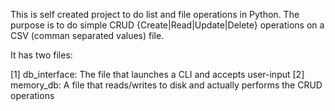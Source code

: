 This is self created project to do list and file operations in Python.
The purpose is to do simple CRUD {Create|Read|Update|Delete} operations on a CSV (comman separated values) file.

It has two files:

[1] db_interface: The file that launches a CLI and accepts user-input
[2] memory_db: A file that reads/writes to disk and actually performs the CRUD operations
